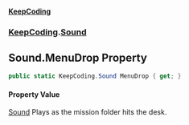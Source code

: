 #### [KeepCoding](index.md 'index')
### [KeepCoding](KeepCoding.md 'KeepCoding').[Sound](KeepCoding_Sound.md 'KeepCoding.Sound')
## Sound.MenuDrop Property
```csharp
public static KeepCoding.Sound MenuDrop { get; }
```
#### Property Value
[Sound](KeepCoding_Sound.md 'KeepCoding.Sound')
Plays as the mission folder hits the desk.  
